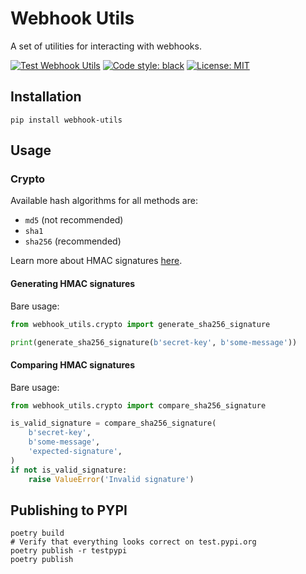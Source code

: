 # Webhook Utils

A set of utilities for interacting with webhooks.

[![Test Webhook Utils](https://github.com/tizz98/webhook-utils/actions/workflows/main.yaml/badge.svg?branch=main)](https://github.com/tizz98/webhook-utils/actions/workflows/main.yaml)
[![Code style: black](https://img.shields.io/badge/code%20style-black-000000.svg)](https://github.com/psf/black)
[![License: MIT](https://img.shields.io/badge/license-MIT-blue)](https://github.com/tizz98/py-paas/tree/main/LICENSE)

## Installation

```shell
pip install webhook-utils
```

## Usage

### Crypto

Available hash algorithms for all methods are:
- `md5` (not recommended)
- `sha1`
- `sha256` (recommended)

Learn more about HMAC signatures [here](https://webhooks.dev/docs/auth/#hmac).

#### Generating HMAC signatures

Bare usage:
```python
from webhook_utils.crypto import generate_sha256_signature

print(generate_sha256_signature(b'secret-key', b'some-message'))
```

#### Comparing HMAC signatures

Bare usage:
```python
from webhook_utils.crypto import compare_sha256_signature

is_valid_signature = compare_sha256_signature(
    b'secret-key',
    b'some-message',
    'expected-signature',
)
if not is_valid_signature:
    raise ValueError('Invalid signature')
```

## Publishing to PYPI

```shell
poetry build
# Verify that everything looks correct on test.pypi.org
poetry publish -r testpypi
poetry publish
```
